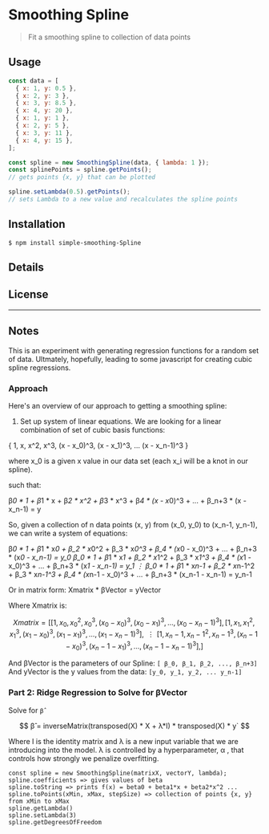 # Smoothing Spline

> Fit a smoothing spline to collection of data points

## Usage

```js
const data = [
  { x: 1, y: 0.5 },
  { x: 2, y: 3 },
  { x: 3, y: 8.5 },
  { x: 4, y: 20 },
  { x: 1, y: 1 },
  { x: 2, y: 5 },
  { x: 3, y: 11 },
  { x: 4, y: 15 },
];

const spline = new SmoothingSpline(data, { lambda: 1 });
const splinePoints = spline.getPoints();
// gets points {x, y} that can be plotted

spline.setLambda(0.5).getPoints();
// sets Lambda to a new value and recalculates the spline points
```

## Installation

```console
$ npm install simple-smoothing-Spline
```

## Details

## License

---

## Notes

This is an experiment with generating regression functions for a random set of data. Ultmately, hopefully, leading to some javascript for creating cubic spline regressions.

### Approach

Here's an overview of our approach to getting a smoothing spline:

1. Set up system of linear equations. We are looking for a linear combination of set of cubic basis functions:

{ 1, x, x^2, x^3, (x - x_0)^3, (x - x_1)^3, ... (x - x_n-1)^3 }

where x_0 is a given x value in our data set (each x_i will be a knot in our spline).

such that:

β*0 * 1 + β*1 * x + β*2 * x^2 + β*3 * x^3 + β*4 * (x - x*0)^3 + ... + β_n+3 * (x - x_n-1) = y

So, given a collection of n data points (x, y) from (x_0, y_0) to (x_n-1, y_n-1), we can write a system of equations:

β*0 * 1 + β*1 * x*0 + β_2 * x*0^2 + β_3 * x*0^3 + β_4 * (x*0 - x_0)^3 + ... + β_n+3 * (x*0 - x_n-1) = y_0
β_0 * 1 + β*1 * x*1 + β_2 * x*1^2 + β_3 * x*1^3 + β_4 * (x*1 - x_0)^3 + ... + β_n+3 * (x*1 - x_n-1) = y_1
⋮
β_0 * 1 + β*1 * x*n-1 + β_2 * x*n-1^2 + β_3 * x*n-1^3 + β_4 * (x*n-1 - x_0)^3 + ... + β_n+3 * (x_n-1 - x_n-1) = y_n-1

Or in matrix form: Xmatrix \* βVector = yVector

Where Xmatrix is:

```math
Xmatrix = [
  [ 1, x_0, x_0^2, x_0^3, (x_0 - x_0)^3, (x_0 - x_1)^3, ..., (x_0 - x_n-1)^3],
  [ 1, x_1, x_1^2, x_1^3, (x_1 - x_0)^3, (x_1 - x_1)^3, ..., (x_1 - x_n-1)^3],
  ⋮
  [ 1, x_n-1, x_n-1^2, x_n-1^3, (x_n-1 - x_0)^3, (x_n-1 - x_1)^3, ..., (x_n-1 - x_n-1)^3],
]
```

And βVector is the parameters of our Spline: `[ β_0, β_1, β_2, ..., β_n+3]`
And yVector is the y values from the data: `[y_0, y_1, y_2, ... y_n-1]`

### Part 2: Ridge Regression to Solve for βVector

Solve for `β̂`

$$
β̂ = inverseMatrix(transposed(X) * X + λ*I) * transposed(X) * y`
$$

Where I is the identity matrix and λ is a new input variable that we are introducing into the model. λ is controlled by a hyperparameter, α , that controls how strongly we penalize overfitting.

```
const spline = new SmoothingSpline(matrixX, vectorY, lambda);
spline.coefficients => gives values of beta
spline.toString => prints f(x) = beta0 + beta1*x + beta2*x^2 ...
spline.toPoints(xMin, xMax, stepSize) => collection of points {x, y} from xMin to xMax
spline.getLambda()
spline.setLambda(3)
spline.getDegreesOfFreedom
```
